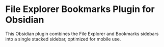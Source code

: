 # File Explorer Bookmarks Plugin for Obsidian

This Obsidian plugin combines the File Explorer and Bookmarks sidebars into a single stacked sidebar, optimized for mobile use.
